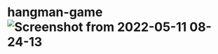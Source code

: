 # hangman-game![Screenshot from 2022-05-11 08-24-13](https://user-images.githubusercontent.com/42772636/167782469-08a5ea47-c0c5-474c-9786-30102ec9fff8.png)
